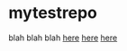 # mytestrepo

blah blah
blah
[here](test/test.md)
[here](../../issues/new?labels[]=Testing:&milestone=Test1&assignee=jrobinson-uk&body=New%20Issue&title=Testing)
[here](../../labels/new)
